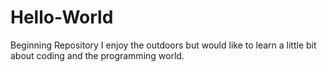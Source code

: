 # Hello-World
Beginning Repository
I enjoy the outdoors but would like to learn a little bit about coding and the programming world.
